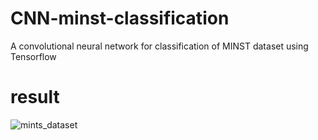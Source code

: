 # CNN-minst-classification
A convolutional neural network for classification of MINST dataset using Tensorflow

# result
![mints_dataset](https://user-images.githubusercontent.com/13776994/75749768-d537a680-5d37-11ea-80bf-5b4e5632d505.png)
